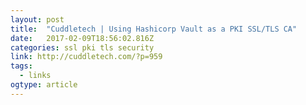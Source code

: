 ```yaml
---
layout: post 
title:  "Cuddletech | Using Hashicorp Vault as a PKI SSL/TLS CA" 
date:   2017-02-09T18:56:02.816Z 
categories: ssl pki tls security
link: http://cuddletech.com/?p=959 
tags:
  - links
ogtype: article 
---
```


